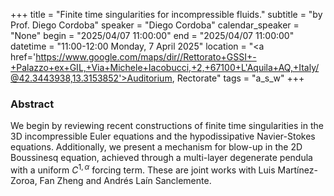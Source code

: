 +++
title = "Finite time singularities for incompressible fluids."
subtitle = "by Prof. Diego Cordoba"
speaker = "Diego Cordoba"
calendar_speaker = "None"
begin = "2025/04/07  11:00:00"
end = "2025/04/07  11:00:00"
datetime = "11:00-12:00 Monday, 7 April 2025"
location = "<a href='https://www.google.com/maps/dir//Rettorato+GSSI+-+Palazzo+ex+GIL,+Via+Michele+Iacobucci,+2,+67100+L'Aquila+AQ,+Italy/@42.3443938,13.3153852'>Auditorium, Rectorate</a>"
tags = "a_s_w"
+++

### Abstract
We begin by reviewing recent constructions of finite 
time singularities in the 3D incompressible Euler equations and the 
hypodissipative Navier-Stokes equations. Additionally, we present a 
mechanism for blow-up in the 2D Boussinesq equation, achieved through 
a multi-layer degenerate pendula with a uniform $C^{1,\alpha}$ forcing 
term. These are joint works with Luis Martínez-Zoroa, Fan Zheng and Andrés Laín Sanclemente.
